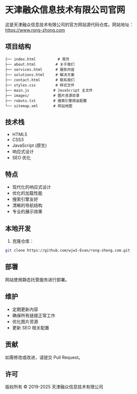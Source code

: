 # 天津融众信息技术有限公司官网

这是天津融众信息技术有限公司的官方网站源代码仓库。网站地址：https://www.rong-zhong.com

## 项目结构

```
├── index.html          # 首页
├── about.html         # 关于我们
├── services.html      # 服务内容
├── solutions.html     # 解决方案
├── contact.html       # 联系我们
├── styles.css         # 样式文件
├── main.js           # JavaScript 主文件
├── images/           # 图片资源目录
├── robots.txt        # 搜索引擎爬虫配置
└── sitemap.xml       # 网站地图
```

## 技术栈

- HTML5
- CSS3
- JavaScript (原生)
- 响应式设计
- SEO 优化

## 特点

- 现代化的响应式设计
- 优化的加载性能
- 搜索引擎友好
- 清晰的导航结构
- 专业的展示效果

## 本地开发

1. 克隆仓库：
```bash
git clone https://github.com/wjw1-Evan/rong-zhong.com.git
```


## 部署

网站使用静态托管服务进行部署。

## 维护

- 定期更新内容
- 确保所有链接正常工作
- 优化图片资源
- 更新 SEO 相关配置

## 贡献

如需修改或改进，请提交 Pull Request。

## 许可

版权所有 © 2019-2025 天津融众信息技术有限公司
